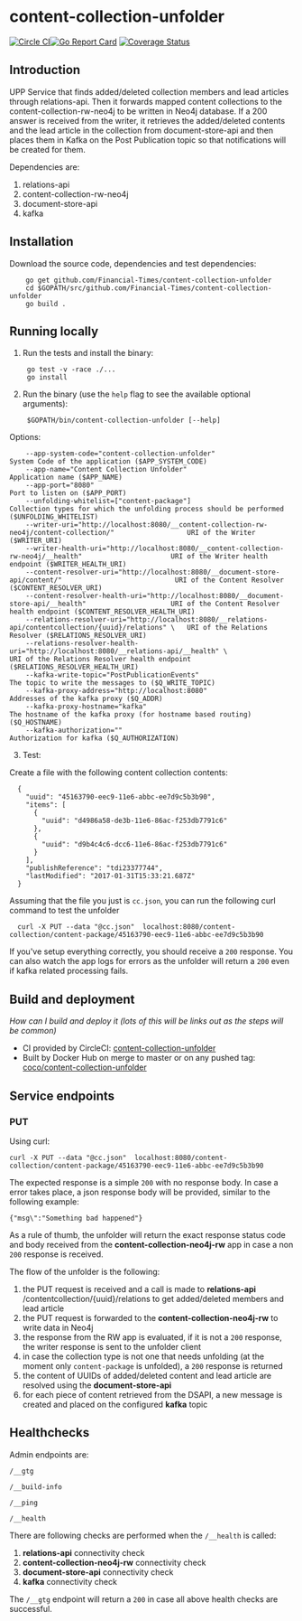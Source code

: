 # content-collection-unfolder

[![Circle CI](https://circleci.com/gh/Financial-Times/content-collection-unfolder/tree/master.png?style=shield)](https://circleci.com/gh/Financial-Times/content-collection-unfolder/tree/master)[![Go Report Card](https://goreportcard.com/badge/github.com/Financial-Times/content-collection-unfolder)](https://goreportcard.com/report/github.com/Financial-Times/content-collection-unfolder) [![Coverage Status](https://coveralls.io/repos/github/Financial-Times/content-collection-unfolder/badge.svg)](https://coveralls.io/github/Financial-Times/content-collection-unfolder)

## Introduction

UPP Service that finds added/deleted collection members and lead articles through relations-api.
Then it forwards mapped content collections to the content-collection-rw-neo4j to be written in Neo4j database.
If a 200 answer is received from the writer, 
it retrieves the added/deleted contents and the lead article in the collection from document-store-api 
and then places them in Kafka on the Post Publication topic so that notifications will be created for them.

Dependencies are:
1. relations-api
2. content-collection-rw-neo4j
3. document-store-api
4. kafka

## Installation
      
Download the source code, dependencies and test dependencies:

        go get github.com/Financial-Times/content-collection-unfolder
        cd $GOPATH/src/github.com/Financial-Times/content-collection-unfolder
        go build .

## Running locally

1. Run the tests and install the binary:

        go test -v -race ./...
        go install

2. Run the binary (usе the `help` flag to see the available optional arguments):

        $GOPATH/bin/content-collection-unfolder [--help]

Options:

        --app-system-code="content-collection-unfolder"                                                         System Code of the application ($APP_SYSTEM_CODE)
        --app-name="Content Collection Unfolder"                                                                Application name ($APP_NAME)
        --app-port="8080"                                                                                       Port to listen on ($APP_PORT)
        --unfolding-whitelist=["content-package"]                                                               Collection types for which the unfolding process should be performed ($UNFOLDING_WHITELIST)
        --writer-uri="http://localhost:8080/__content-collection-rw-neo4j/content-collection/"                  URI of the Writer ($WRITER_URI)
        --writer-health-uri="http://localhost:8080/__content-collection-rw-neo4j/__health"                      URI of the Writer health endpoint ($WRITER_HEALTH_URI)
        --content-resolver-uri="http://localhost:8080/__document-store-api/content/"                            URI of the Content Resolver ($CONTENT_RESOLVER_URI)
        --content-resolver-health-uri="http://localhost:8080/__document-store-api/__health"                     URI of the Content Resolver health endpoint ($CONTENT_RESOLVER_HEALTH_URI)
        --relations-resolver-uri="http://localhost:8080/__relations-api/contentcollection/{uuid}/relations" \   URI of the Relations Resolver ($RELATIONS_RESOLVER_URI)
        --relations-resolver-health-uri="http://localhost:8080/__relations-api/__health" \                      URI of the Relations Resolver health endpoint ($RELATIONS_RESOLVER_HEALTH_URI)
        --kafka-write-topic="PostPublicationEvents"                                                             The topic to write the messages to ($Q_WRITE_TOPIC)
        --kafka-proxy-address="http://localhost:8080"                                                           Addresses of the kafka proxy ($Q_ADDR)
        --kafka-proxy-hostname="kafka"                                                                          The hostname of the kafka proxy (for hostname based routing) ($Q_HOSTNAME)
        --kafka-authorization=""                                                                                Authorization for kafka ($Q_AUTHORIZATION)
        
        
3. Test:

Create a file with the following content collection contents:

      {
        "uuid": "45163790-eec9-11e6-abbc-ee7d9c5b3b90",
        "items": [
          {
            "uuid": "d4986a58-de3b-11e6-86ac-f253db7791c6"
          },
          {
            "uuid": "d9b4c4c6-dcc6-11e6-86ac-f253db7791c6"
          }
        ],
        "publishReference": "tdi23377744",
        "lastModified": "2017-01-31T15:33:21.687Z"
      }


Assuming that the file you just is `cc.json`, you can run the following curl command to test the unfolder

      curl -X PUT --data "@cc.json"  localhost:8080/content-collection/content-package/45163790-eec9-11e6-abbc-ee7d9c5b3b90

If you've setup everything correctly, you should receive a `200` response. You can also watch the app logs for errors as the
unfolder will return a `200` even if kafka related processing fails.

## Build and deployment
_How can I build and deploy it (lots of this will be links out as the steps will be common)_

* CI provided by CircleCI: [content-collection-unfolder](https://circleci.com/gh/Financial-Times/content-collection-unfolder)
* Built by Docker Hub on merge to master or on any pushed tag: [coco/content-collection-unfolder](https://hub.docker.com/r/coco/content-collection-unfolder/)

## Service endpoints

### PUT

Using curl:

    curl -X PUT --data "@cc.json"  localhost:8080/content-collection/content-package/45163790-eec9-11e6-abbc-ee7d9c5b3b90

The expected response is a simple `200` with no response body. In case a error takes place, a json response body will be provided,
similar to the following example:

    {"msg\":"Something bad happened"}
    
As a rule of thumb, the unfolder will return the exact response status code and body received from the **content-collection-neo4j-rw** app in
case a non `200` response is received.

The flow of the unfolder is the following:

1. the PUT request is received and a call is made to **relations-api** /contentcollection/{uuid}/relations to get added/deleted members and lead article
1. the PUT request is forwarded to the **content-collection-neo4j-rw** to write data in Neo4j
2. the response from the RW app is evaluated, if it is not a `200` response, the writer response is sent to the unfolder client
3. in case the collection type is not one that needs unfolding (at the moment only `content-package` is unfolded), a `200` response is returned
4. the content of UUIDs of added/deleted content and lead article are resolved using the **document-store-api**
5. for each piece of content retrieved from the DSAPI, a new message is created and placed on the configured **kafka** topic

## Healthchecks
Admin endpoints are:

`/__gtg`

`/__build-info`

`/__ping`

`/__health`

There are following checks are performed when the `/__health` is called:
1. **relations-api** connectivity check
2. **content-collection-neo4j-rw** connectivity check
3. **document-store-api** connectivity check
4. **kafka** connectivity check

The `/__gtg` endpoint will return a `200` in case all above health checks are successful.  

